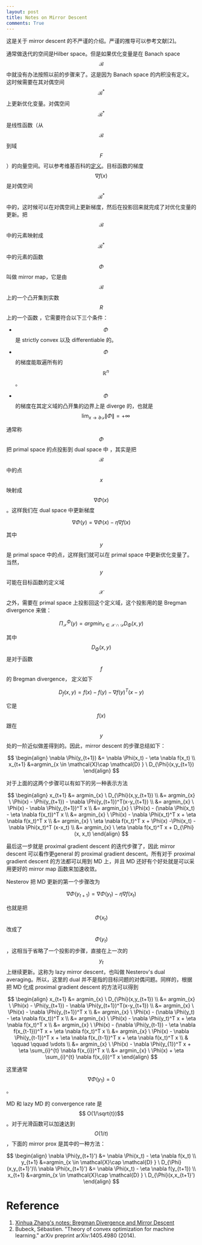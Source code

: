 ```yaml
---
layout: post
title: Notes on Mirror Descent
comments: True
---
```


这是关于 mirror descent 的不严谨的介绍。严谨的推导可以参考文献[2]。

通常做迭代的空间是Hilber space。但是如果优化变量是在 Banach space $$ \mathcal{B}$$ 中就没有办法按照以前的步骤来了。这是因为 Banach space 的内积没有定义。这时候需要在其对偶空间 $$ \mathcal{B}^*$$ 上更新优化变量。对偶空间 $$ \mathcal{B}^*$$ 是线性函数（从 $$ \mathcal{B}$$ 到域 $$ F$$ ）的向量空间。可以参考维基百科的[定义](https://en.wikipedia.org/wiki/Dual_space)。目标函数的梯度 $$ \nabla f(x)$$ 是对偶空间 $$ \mathcal{B}^*$$ 中的，这时候可以在对偶空间上更新梯度，然后在投影回来就完成了对优化变量的更新。把 $$ \mathcal{B}$$ 中的元素映射成 $$ \mathcal{B}^*$$ 中的元素的函数 $$ \Phi$$ 叫做 mirror map，它是由 $$ \mathcal{B}$$ 上的一个凸开集到实数 $$ R$$ 上的一个函数 ，它需要符合以下三个条件：

- $$ \Phi$$ 是 strictly convex 以及 differentiable 的。

- $$ \Phi$$ 的梯度能取遍所有的 $$ \mathbb{R}^n$$。

- $$ \Phi$$ 的梯度在其定义域的凸开集的边界上是 diverge 的，也就是 $$\lim_{x \to \partial{\mathcal{D}} } \|\Phi\| = + \infty$$

通常称 $$\Phi $$ 把 primal space 的点投影到 dual space 中 ，其实是把  $$ \mathcal{B}$$ 中的点 $$ x$$ 映射成 $$ \nabla \Phi(x)$$ 。这样我们在 dual space 中更新梯度

 $$ \nabla \Phi(y) = \nabla \Phi(x) - \eta \nabla f(x)$$

其中 $$ y$$ 是 primal space 中的点，这样我们就可以在 primal space 中更新优化变量了。当然，$$ y$$ 可能在目标函数的定义域 $$ \mathcal{X}$$ 之外，需要在 primal space 上投影回这个定义域，这个投影用的是 Bregman divergence 来做：

$$
\Pi_{\mathcal{X}}^{\Phi}(y)= argmin_{x \in \mathcal{X}\cap \mathcal{D} } D_{\Phi}(x,y)
$$

其中 $$ D_{\Phi}(x,y)$$ 是对于函数 $$ f$$ 的 Bregman divergence， 定义如下

$$
D_{f}(x,y) = f(x) - f(y) - \nabla f(y)^T(x-y)
$$

它是 $$ f(x)$$ 跟在 $$ y$$ 处的一阶近似做差得到的。因此，mirror descent 的步骤总结如下：

$$
\begin{align}
\nabla \Phi(y_{t+1}) &= \nabla \Phi(x_t) - \eta \nabla f(x_t) \\
x_{t+1} &=argmin_{x \in \mathcal{X}\cap \mathcal{D} } \ D_{\Phi}(x,y_{t+1})
\end{align}
$$

对于上面的这两个步骤可以有如下的另一种表示方法

$$
\begin{align}
x_{t+1} &= argmin_{x} \ D_{\Phi}(x,y_{t+1}) \\
&= argmin_{x} \ \Phi(x) - \Phi(y_{t+1}) - \nabla \Phi(y_{t+1})^T(x-y_{t+1}) \\
&= argmin_{x} \ \Phi(x)  - \nabla \Phi(y_{t+1})^T x \\
&= argmin_{x} \ \Phi(x)  -  (\nabla \Phi(x_t) - \eta \nabla f(x_t))^T x \\
&= argmin_{x} \ \Phi(x)  -  \nabla \Phi(x_t)^T x + \eta \nabla f(x_t)^T x \\
&= argmin_{x} \ \eta \nabla f(x_t)^T x + \Phi(x) -\Phi(x_t) -  \nabla \Phi(x_t)^T (x-x_t)   \\
&= argmin_{x} \ \eta \nabla f(x_t)^T x  + D_{\Phi}(x, x_t)
\end{align}
$$

最后这一步就是 proximal gradient descent  的迭代步骤了，因此 mirror descent 可以看作更general 的 proximal gradient descent。所有对于 proximal gradient descent 的方法都可以用到 MD 上，并且 MD 还好有个好处就是可以采用更好的 mirror map 函数来加速收敛。


Nesterov 把 MD 更新的第一个步骤改为

$$
\nabla \Phi(y_{t+1}) = \nabla \Phi(y_t) - \eta \nabla f(x_t)
$$

也就是把 $$ \Phi(x_t)$$ 改成了 $$ \Phi(y_t)$$，这相当于省略了一个投影的步骤，直接在上一次的 $$ y_t$$ 上继续更新。这称为 lazy mirror descent，也叫做 Nesterov's dual averaging。所以，这里的 dual 并不是指的目标问题的对偶问题。同样的，根据把 MD 化成 proximal gradient descent  的方法可以得到

$$
\begin{align}
x_{t+1} &= argmin_{x} \ D_{\Phi}(x,y_{t+1}) \\
&= argmin_{x} \ \Phi(x) - \Phi(y_{t+1}) - \nabla \Phi(y_{t+1})^T(x-y_{t+1}) \\
&= argmin_{x} \ \Phi(x)  - \nabla \Phi(y_{t+1})^T x \\
&= argmin_{x} \ \Phi(x)  -  (\nabla \Phi(y_t) - \eta \nabla f(x_t))^T x \\
&= argmin_{x} \ \Phi(x)  -  \nabla \Phi(y_t)^T x + \eta \nabla f(x_t)^T x \\
&= argmin_{x} \ \Phi(x)  -  (\nabla \Phi(y_{t-1}) - \eta \nabla f(x_{t-1}))^T x + \eta \nabla f(x_t)^T x \\
&= argmin_{x} \ \Phi(x)  -  \nabla \Phi(y_{t-1})^T x + \eta \nabla f(x_{t-1})^T x + \eta \nabla f(x_t)^T x \\
& \qquad \qquad  \vdots \\
&= argmin_{x} \ \Phi(x)  -  \nabla \Phi(y_{1})^T x + \eta \sum_{i}^{t} \nabla f(x_{i})^T x \\
&= argmin_{x} \ \Phi(x)  + \eta \sum_{i}^{t} \nabla f(x_{i})^T x 
\end{align}
$$

这里通常 $$ \nabla \Phi(y_{1})=0$$。

MD 和 lazy MD 的 convergence rate 是 $$ O(1/\sqrt{t})$$。对于光滑函数可以加速达到 $$ O(1/t)$$，下面的 mirror prox 是其中的一种方法：

$$
\begin{align}
\nabla \Phi(y_{t+1}') &= \nabla \Phi(x_t) - \eta \nabla f(x_t) \\
y_{t+1} &=argmin_{x \in \mathcal{X}\cap \mathcal{D} } \ D_{\Phi}(x,y_{t+1}')\\
\nabla \Phi(x_{t+1}') &= \nabla \Phi(x_t) - \eta \nabla f(y_{t+1}) \\
x_{t+1} &=argmin_{x \in \mathcal{X}\cap \mathcal{D} } \ D_{\Phi}(x,x_{t+1}')
\end{align}
$$



# Reference
1. [Xinhua Zhang's notes: Bregman Divergence and Mirror Descent](http://users.cecs.anu.edu.au/~xzhang/teaching/bregman.pdf)
2. Bubeck, Sébastien. "Theory of convex optimization for machine learning." arXiv preprint arXiv:1405.4980 (2014).
